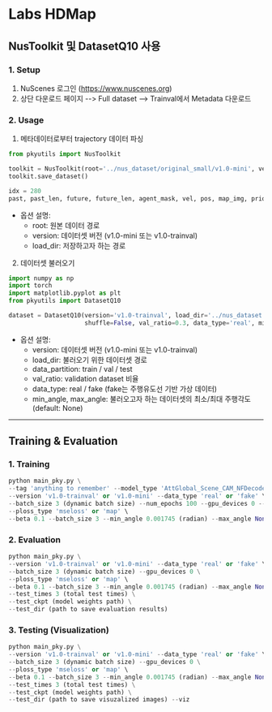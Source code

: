 # Labs HDMap

## NusToolkit 및 DatasetQ10 사용

### 1. Setup

1) NuScenes 로그인 (https://www.nuscenes.org)
2) 상단 다운로드 페이지 --> Full dataset --> Trainval에서 Metadata 다운로드

### 2. Usage

1) 메타데이터로부터 trajectory 데이터 파싱

```python
from pkyutils import NusToolkit

toolkit = NusToolkit(root='../nus_dataset/original_small/v1.0-mini', version='v1.0-mini', load_dir='../nus_dataset')
toolkit.save_dataset()

idx = 280
past, past_len, future, future_len, agent_mask, vel, pos, map_img, prior, idx = toolkit[idx][0]
```

- 옵션 설명:
  - root: 원본 데이터 경로
  - version: 데이터셋 버전 (v1.0-mini 또는 v1.0-trainval)
  - load_dir: 저장하고자 하는 경로

2) 데이터셋 불러오기

```python
import numpy as np
import torch
import matplotlib.pyplot as plt
from pkyutils import DatasetQ10

dataset = DatasetQ10(version='v1.0-trainval', load_dir='../nus_dataset', data_partition='train',
                     shuffle=False, val_ratio=0.3, data_type='real', min_angle=np.deg2rad(20), max_angle=None)
```

- 옵션 설명:
  - version: 데이터셋 버전 (v1.0-mini 또는 v1.0-trainval)
  - load_dir: 불러오기 위한 데이터셋 경로
  - data_partition: train / val / test
  - val_ratio: validation dataset 비율
  - data_type: real / fake (fake는 주행유도선 기반 가상 데이터)
  - min_angle, max_angle: 불러오고자 하는 데이터셋의 최소/최대 주행각도 (default: None)



---

## Training & Evaluation

### 1. Training

```python
python main_pky.py \
--tag 'anything to remember' --model_type 'AttGlobal_Scene_CAM_NFDecoder' --dataset 'nuscenes' \
--version 'v1.0-trainval' or 'v1.0-mini' --data_type 'real' or 'fake' \
--batch_size 3 (dynamic batch size) --num_epochs 100 --gpu_devices 0 --agent_embed_dim 128 \
--ploss_type 'mseloss' or 'map' \
--beta 0.1 --batch_size 3 --min_angle 0.001745 (radian) --max_angle None (None for no limitation)
```



### 2. Evaluation

```python
python main_pky.py \
--version 'v1.0-trainval' or 'v1.0-mini' --data_type 'real' or 'fake' \
--batch_size 3 (dynamic batch size) --gpu_devices 0 \
--ploss_type 'mseloss' or 'map' \
--beta 0.1 --batch_size 3 --min_angle 0.001745 (radian) --max_angle None (None for no limitation) \
--test_times 3 (total test times) \
--test_ckpt (model weights path) \
--test_dir (path to save evaluation results)
```



### 3. Testing (Visualization)

```python
python main_pky.py \
--version 'v1.0-trainval' or 'v1.0-mini' --data_type 'real' or 'fake' \
--batch_size 3 (dynamic batch size) --gpu_devices 0 \
--ploss_type 'mseloss' or 'map' \
--beta 0.1 --batch_size 3 --min_angle 0.001745 (radian) --max_angle None (None for no limitation) \
--test_times 3 (total test times) \
--test_ckpt (model weights path) \
--test_dir (path to save visuzalized images) --viz
```

